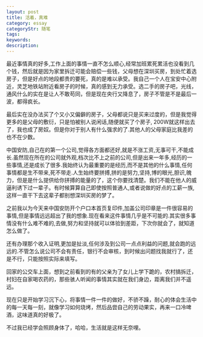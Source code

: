 ```yaml
---
layout: post
title: 活着，真难
category: essay
categoryStr: 随笔
tags: 
keywords:
description: 
---
```


最近事情真的好多,工作上面的事情一直不怎么顺心,经常加班累死累活也没看到几个钱，然后就是因为家里拆迁可能会赔偿一些钱，父母想在深圳买房，到处忙着选房子，但是好点的地段都贵的要死，真的是难以承受。我自己一个人在宝安中心附近，灵芝地铁站附近看房子的时候，真的感到无力承受。选二手的房子吧，光线，通风什么的实在是让人不敢苟同，但是现在央行又降息了，房子不管是不是最后一波，都得疯长。
 

最后实在没办法买了个又小又偏僻的房子，父母都说只是买来过度的，但是我觉得更多的是父母的敷衍，只是怕被别人说闲话,随便就买了个房子, 200W就这样出去了，我也成了房奴。但是你对于别人有什么强求的了.其他人的父母家庭比我差的也不在少数。

 

中国安防,自己在的第一个公司,觉得各方面都还好,就是不涨工资,无事可干,不能成长.虽然现在所在的公司就外观,档次比不上之前的公司,但是出来一年多,经历的一些事情,还是成长了很多.我始终认为最重要的是经历,而不是其他的什么事情,任何事情都是生不带来,死不带走.人生始终要拼搏,拼的是努力,坚持,博的眼光,胆识,魄力，但是是什么提供给你拼搏的能量的了，这个你要找清楚。我们不能在他人的威逼利诱下过一辈子。有时候算算自己即使按照普通人,或者说做的好点的工薪一族,这样一直干下去这辈子都别想深圳买房的梦了。

 

之前我以为今天来中国安防开个户口本首页复印件,加盖公司印章是一件很容易的事情,但是事情远远超出了我的想象.现在看来这件事情几乎是不可能的.其实很多事情没有什么难不难的,去做,努力和坚持就可以体验到差距，下次你就会了，就知道怎么做了。

 

还有办理那个收入证明,更加是扯淡,任何涉及到公司一点点利益的问题,就会跑的远远的.不管怎么说公司不会有责任，银行不会审核，到时候出问题找我就行了，还是不行，只能按照实际来填写。

 

回家的公交车上面，想到之前看到的有的父亲为了女儿上学下跪的，农村搞拆迁，村妇在自家喝农药的，那些骇人听闻的事情其实就在我们身边，距离我们并不遥远。

 

现在只是开始学习沉下心，将事情一件一件的做好，不骄不躁，耐心的体会生活中的每一天每一刻，就像学习如何烧烤，然后品尝自己的劳动果实，再来一口冷啤酒，这味道真的好极了。

不过我已经学会照顾身体了，哈哈，生活就是这样无奈哩。